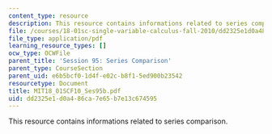 ```yaml
---
content_type: resource
description: This resource contains informations related to series comparison.
file: /courses/18-01sc-single-variable-calculus-fall-2010/dd2325e1d0a486ca7e65b7e13c674595_MIT18_01SCF10_Ses95b.pdf
file_type: application/pdf
learning_resource_types: []
ocw_type: OCWFile
parent_title: 'Session 95: Series Comparison'
parent_type: CourseSection
parent_uid: e6b5bcf0-1d4f-e02c-b8f1-5ed900b23542
resourcetype: Document
title: MIT18_01SCF10_Ses95b.pdf
uid: dd2325e1-d0a4-86ca-7e65-b7e13c674595
---
```

This resource contains informations related to series comparison.